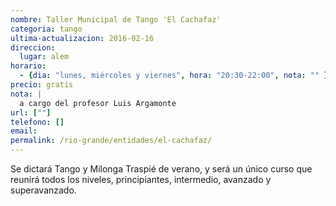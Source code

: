 ```yaml
---
nombre: Taller Municipal de Tango 'El Cachafaz'
categoria: tango
ultima-actualizacion: 2016-02-16
direccion: 
  lugar: alem
horario: 
  - {dia: "lunes, miércoles y viernes", hora: "20:30-22:00", nota: "" }
precio: gratis
nota: | 
  a cargo del profesor Luis Argamonte
url: [""]
telefono: []
email: 
permalink: /rio-grande/entidades/el-cachafaz/
---
```


Se dictará Tango y Milonga Traspié de verano, y será un único curso que reunirá todos los niveles, principiantes, intermedio, avanzado y superavanzado.